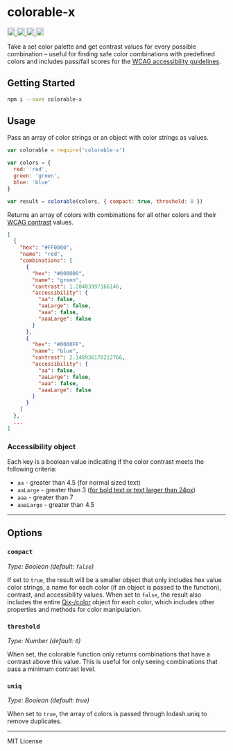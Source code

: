 # colorable-x
<a href="https://travis-ci.org/Xotic750/colorable-x"
title="Travis status">
<img
src="https://travis-ci.org/Xotic750/colorable-x.svg?branch=master"
alt="Travis status" height="18">
</a>
<a href="https://david-dm.org/Xotic750/colorable-x"
title="Dependency status">
<img src="https://david-dm.org/Xotic750/colorable-x/status.svg"
alt="Dependency status" height="18"/>
</a>
<a
href="https://david-dm.org/Xotic750/colorable-x?type=dev"
title="devDependency status">
<img src="https://david-dm.org/Xotic750/colorable-x/dev-status.svg"
alt="devDependency status" height="18"/>
</a>
<a href="https://badge.fury.io/js/colorable-x" title="npm version">
<img src="https://badge.fury.io/js/colorable-x.svg"
alt="npm version" height="18">
</a>

Take a set color palette and get contrast values for every possible combination – 
useful for finding safe color combinations with predefined colors
and includes pass/fail scores for the
[WCAG accessibility guidelines](http://www.w3.org/TR/WCAG20/#visual-audio-contrast).

## Getting Started

```bash
npm i --save colorable-x
```

## Usage

Pass an array of color strings or an object with color strings as values. 

```js
var colorable = require('colorable-x')

var colors = {
  red: 'red',
  green: 'green',
  blue: 'blue'
}

var result = colorable(colors, { compact: true, threshold: 0 })
```

Returns an array of colors with combinations for all other colors and their
[WCAG contrast](http://www.w3.org/TR/WCAG20/#visual-audio-contrast)
values.

```json
[
  {
    "hex": "#FF0000",
    "name": "red",
    "combinations": [
      {
        "hex": "#008000",
        "name": "green",
        "contrast": 1.28483997166146,
        "accessibility": {
          "aa": false,
          "aaLarge": false,
          "aaa": false,
          "aaaLarge": false
        }
      },
      {
        "hex": "#0000FF",
        "name": "blue",
        "contrast": 2.148936170212766,
        "accessibility": {
          "aa": false,
          "aaLarge": false,
          "aaa": false,
          "aaaLarge": false
        }
      }
    ]
  },
  ...
]
```

### Accessibility object

Each key is a boolean value indicating if the color contrast meets the following criteria:
- `aa` - greater than 4.5 (for normal sized text)
- `aaLarge` - greater than 3 ([for bold text or text larger than 24px](http://www.w3.org/TR/WCAG20/#larger-scaledef))
- `aaa` - greater than 7 
- `aaaLarge` - greater than 4.5 

---

## Options

### `compact`

_Type: Boolean (default: `false`)_

If set to `true`, the result will be a smaller object that only includes hex value color strings, a name for each color (if an object is passed to the function), contrast, and accessibility values.
When set to `false`, the result also includes the entire [Qix-/color](https://www.npmjs.com/package/color) object for each color, which includes other properties and methods for color manipulation.

### `threshold`

_Type: Number (default: `0`)_

When set, the colorable function only returns combinations that have a contrast above this value. This is useful for only seeing combinations that pass a minimum contrast level.

### `uniq`

_Type: Boolean (default: true)_

When set to `true`, the array of colors is passed through lodash.uniq to remove duplicates.


---

MIT License

